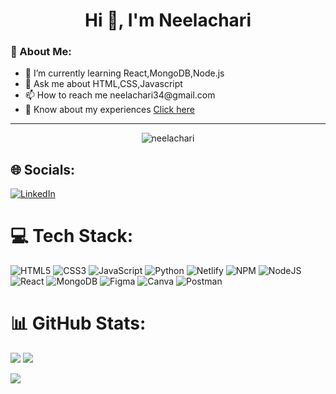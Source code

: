 <h1 align="center">Hi 👋, I'm Neelachari</h1>

<!-- <img width="90%" src="https://cdn.dribbble.com/users/2131993/screenshots/4948736/media/45dceb640723d72436c427add7966cf8.gif" alt="gif"/> -->
<h3>  💫 About Me:</h3>
<ul>
  <li>🌱  I’m currently learning React,MongoDB,Node.js</li>
  <li>💬 Ask me about HTML,CSS,Javascript</li>
  <li>📫 How to reach me neelachari34@gmail.com</li>
  <li>📄 Know about my experiences <a href="https://drive.google.com/file/d/1jw-qGyZy-BrxtTp6BKtr7K6nlSwEBbKu/view?usp=sharing" target="_blank">Click here</a> </li>
  
  
</ul>

---
<!-- [![](https://visitcount.itsvg.in/api?id=Neelachari&icon=5&color=12)](https://visitcount.itsvg.in) -->

<p align="center"> <img src="https://komarev.com/ghpvc/?username=neelachari&label=Profile%20views&color=0e75b6&style=flat" alt="neelachari" /> </p>

<!-- Proudly created with GPRM ( https://gprm.itsvg.in ) -->


## 🌐 Socials:
[![LinkedIn](https://img.shields.io/badge/LinkedIn-%230077B5.svg?logo=linkedin&logoColor=white)](https://linkedin.com/in/https://www.linkedin.com/in/neelesh-n-h-2704a7196/) 

# 💻 Tech Stack:
![HTML5](https://img.shields.io/badge/html5-%23E34F26.svg?style=for-the-badge&logo=html5&logoColor=white) ![CSS3](https://img.shields.io/badge/css3-%231572B6.svg?style=for-the-badge&logo=css3&logoColor=white) ![JavaScript](https://img.shields.io/badge/javascript-%23323330.svg?style=for-the-badge&logo=javascript&logoColor=%23F7DF1E) ![Python](https://img.shields.io/badge/python-3670A0?style=for-the-badge&logo=python&logoColor=ffdd54) ![Netlify](https://img.shields.io/badge/netlify-%23000000.svg?style=for-the-badge&logo=netlify&logoColor=#00C7B7) ![NPM](https://img.shields.io/badge/NPM-%23000000.svg?style=for-the-badge&logo=npm&logoColor=white) ![NodeJS](https://img.shields.io/badge/node.js-6DA55F?style=for-the-badge&logo=node.js&logoColor=white) ![React](https://img.shields.io/badge/react-%2320232a.svg?style=for-the-badge&logo=react&logoColor=%2361DAFB) ![MongoDB](https://img.shields.io/badge/MongoDB-%234ea94b.svg?style=for-the-badge&logo=mongodb&logoColor=white) 	![Figma](https://img.shields.io/badge/figma-%23F24E1E.svg?style=for-the-badge&logo=figma&logoColor=white) ![Canva](https://img.shields.io/badge/Canva-%2300C4CC.svg?style=for-the-badge&logo=Canva&logoColor=white) ![Postman](https://img.shields.io/badge/Postman-FF6C37?style=for-the-badge&logo=postman&logoColor=white)
# 📊 GitHub Stats:
![](https://github-readme-stats.vercel.app/api?username=Neelachari&theme=swift&hide_border=false&include_all_commits=true&count_private=false)
![](https://github-readme-streak-stats.herokuapp.com/?user=Neelachari&theme=swift&hide_border=false)<br/>

![](https://github-readme-stats.vercel.app/api/top-langs/?username=Neelachari&theme=swift&hide_border=false&include_all_commits=true&count_private=false&layout=compact)




